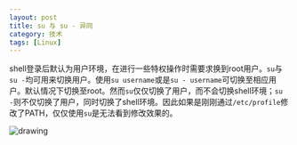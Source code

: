 ```yaml
---
layout: post
title: su 与 su - 异同
category: 技术
tags: [Linux]
---
```


shell登录后默认为用户环境，在进行一些特权操作时需要求换到root用户。`su`与`su -`均可用来切换用户。使用`su username`或是`su - username`可切换至相应用户。默认情况下切换至root。然而`su`仅仅切换了用户，而不会切换shell环境；`su -`则不仅切换了用户，同时切换了shell环境。因此如果是刚刚通过`/etc/profile`修改了PATH，仅仅使用`su`是无法看到修改效果的。

<!--break-->

![drawing]({{site:url}}/assets/images/posts/2014-11-10-su_difference/su.PNG)
